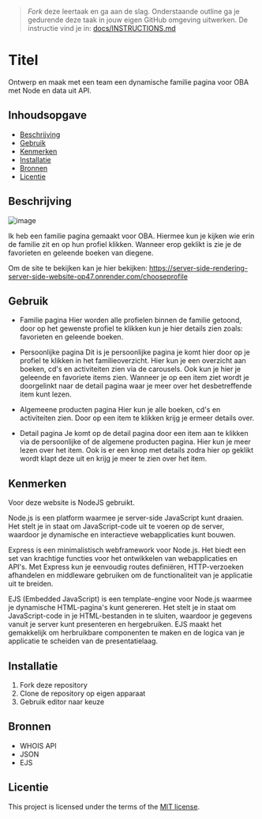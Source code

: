 > _Fork_ deze leertaak en ga aan de slag. Onderstaande outline ga je gedurende deze taak in jouw eigen GitHub omgeving uitwerken. De instructie vind je in: [docs/INSTRUCTIONS.md](docs/INSTRUCTIONS.md)

# Titel
<!-- Geef je project een titel en schrijf in één zin wat het is -->
Ontwerp en maak met een team een dynamische familie pagina voor OBA met Node en data uit API.

## Inhoudsopgave

  * [Beschrijving](#beschrijving)
  * [Gebruik](#gebruik)
  * [Kenmerken](#kenmerken)
  * [Installatie](#installatie)
  * [Bronnen](#bronnen)
  * [Licentie](#licentie)

## Beschrijving
<!-- In de Beschrijving staat kort beschreven wat voor project het is en wat je hebt gemaakt -->
<!-- Voeg een mooie poster visual toe 📸 -->
<!-- Voeg een link toe naar Github Pages 🌐-->
![image](https://github.com/Daan645/server-side-rendering-server-side-website/assets/54812898/cfd566ac-6448-48a1-9473-186c20c173ab)

Ik heb een familie pagina gemaakt voor OBA. Hiermee kun je kijken wie erin de familie zit en op hun profiel klikken. Wanneer erop geklikt is zie je de favorieten en geleende boeken van diegene.

Om de site te bekijken kan je hier bekijken:  https://server-side-rendering-server-side-website-op47.onrender.com/chooseprofile



## Gebruik
<!--Bij Gebruik staat hoe je project er uit ziet, hoe het werkt en wat je er mee kan. -->
- Familie pagina
Hier worden alle profielen binnen de familie getoond, door op het gewenste profiel te klikken kun je hier details zien zoals: favorieten en geleende boeken.

- Persoonlijke pagina
Dit is je persoonlijke pagina je komt hier door op je profiel te klikken in het familieoverzicht. Hier kun je een overzicht aan boeken, cd's en activiteiten zien via de carousels. Ook kun je hier je geleende en favoriete items zien. Wanneer je op een item ziet wordt je doorgelinkt naar de detail pagina waar je meer over het desbetreffende item kunt lezen.

- Algemeene producten pagina
Hier kun je alle boeken, cd's en activiteiten zien. Door op een item te klikken krijg je ermeer details over.

- Detail pagina
Je komt op de detail pagina door een item aan te klikken via de persoonlijke of de algemene producten pagina. Hier kun je meer lezen over het item. Ook is er een knop met details zodra hier op geklikt wordt klapt deze uit en krijg je meer te zien over het item.

## Kenmerken
<!-- Bij Kenmerken staat welke technieken zijn gebruikt en hoe. Wat is de HTML structuur? Wat zijn de belangrijkste dingen in CSS? Wat is er met Javascript gedaan en hoe? Misschien heb je een framwork of library gebruikt? -->
Voor deze website is NodeJS gebruikt.

Node.js is een platform waarmee je server-side JavaScript kunt draaien. Het stelt je in staat om JavaScript-code uit te voeren op de server, waardoor je dynamische en interactieve webapplicaties kunt bouwen.

Express is een minimalistisch webframework voor Node.js. Het biedt een set van krachtige functies voor het ontwikkelen van webapplicaties en API's. Met Express kun je eenvoudig routes definiëren, HTTP-verzoeken afhandelen en middleware gebruiken om de functionaliteit van je applicatie uit te breiden.

EJS (Embedded JavaScript) is een template-engine voor Node.js waarmee je dynamische HTML-pagina's kunt genereren. Het stelt je in staat om JavaScript-code in je HTML-bestanden in te sluiten, waardoor je gegevens vanuit je server kunt presenteren en hergebruiken. EJS maakt het gemakkelijk om herbruikbare componenten te maken en de logica van je applicatie te scheiden van de presentatielaag.

## Installatie
<!-- Bij Instalatie staat hoe een andere developer aan jouw repo kan werken -->
1. Fork deze repository
2. Clone de repository op eigen apparaat
3. Gebruik editor naar keuze


## Bronnen
- WHOIS API
- JSON
- EJS

## Licentie

This project is licensed under the terms of the [MIT license](./LICENSE).
